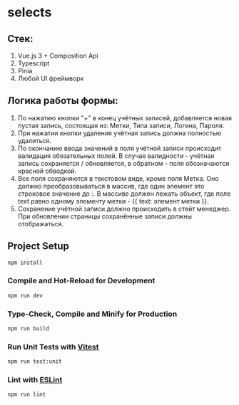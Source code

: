 # selects

## Стек:
1. Vue.js 3 + Composition Api
2. Typescript
3. Pinia
4. Любой UI фреймворк

## Логика работы формы:
1. По нажатию кнопки "+" в конец учётных записей, добавляется новая пустая запись, состоящая из: Метки, Типа записи, Логина, Пароля.
2. При нажатии кнопки удаления учётная запись должна полностью удалиться.
3. По окончанию ввода значений в поля учётной записи происходит валидация обязательных полей. В случае валидности - учётная запись сохраняется / обновляется, в обратном - поля обозначаются красной обводкой.
4. Все поля сохраняются в текстовом виде, кроме поля Метка. Оно должно преобразовываться в массив, где один элемент это строковое значение до :. В массиве должен лежать объект, где поле text равно одному элементу метки - {{ text: элемент метки }}.
5. Сохранение учётной записи должно происходить в стейт менеджер. При обновлении страницы сохранённые записи должны отображаться.

## Project Setup

```sh
npm install
```

### Compile and Hot-Reload for Development

```sh
npm run dev
```

### Type-Check, Compile and Minify for Production

```sh
npm run build
```

### Run Unit Tests with [Vitest](https://vitest.dev/)

```sh
npm run test:unit
```

### Lint with [ESLint](https://eslint.org/)

```sh
npm run lint
```
